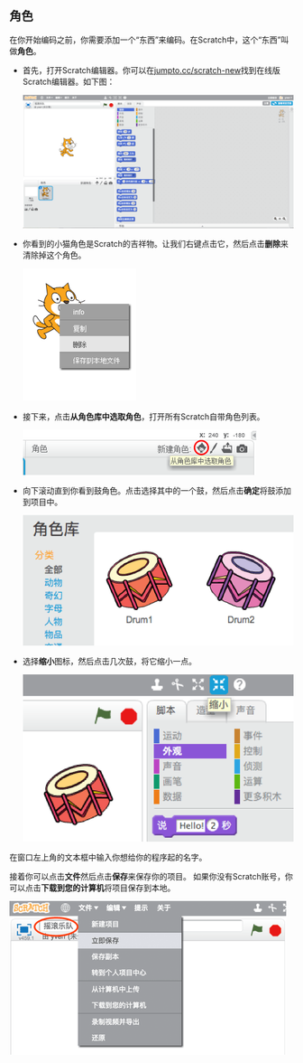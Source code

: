 ## 角色

在你开始编码之前，你需要添加一个“东西”来编码。在Scratch中，这个“东西”叫做**角色**。

+ 首先，打开Scratch编辑器。你可以在<a href="http://jumpto.cc/scratch-new" target="_blank">jumpto.cc/scratch-new</a>找到在线版Scratch编辑器。如下图：
    
    ![截屏](images/band-scratch.png)

+ 你看到的小猫角色是Scratch的吉祥物。让我们右键点击它，然后点击**删除**来清除掉这个角色。
    
    ![截屏](images/band-delete.png)

+ 接下来，点击**从角色库中选取角色**，打开所有Scratch自带角色列表。
    
    ![截屏](images/band-sprite-library.png)

+ 向下滚动直到你看到鼓角色。点击选择其中的一个鼓，然后点击**确定**将鼓添加到项目中。
    
    ![截屏](images/band-sprite-drum.png)

+ 选择**缩小**图标，然后点击几次鼓，将它缩小一点。
    
    ![截屏](images/band-shrink.png)

在窗口左上角的文本框中输入你想给你的程序起的名字。

接着你可以点击**文件**然后点击**保存**来保存你的项目。 如果你没有Scratch账号，你可以点击**下载到您的计算机**将项目保存到本地。

![截屏](images/band-save.png)